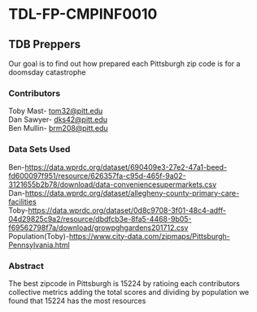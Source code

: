 # TDL-FP-CMPINF0010

## TDB Preppers
Our goal is to find out how prepared each Pittsburgh zip code is for a doomsday catastrophe 

### Contributors
Toby Mast- tom32@pitt.edu
<br/>
Dan Sawyer- dks42@pitt.edu
<br/>
Ben Mullin- brm208@pitt.edu

### Data Sets Used
Ben-https://data.wprdc.org/dataset/690409e3-27e2-47a1-beed-fd600097f951/resource/626357fa-c95d-465f-9a02-3121655b2b78/download/data-conveniencesupermarkets.csv
<br/>
Dan-https://data.wprdc.org/dataset/allegheny-county-primary-care-facilities
<br/>
Toby-https://data.wprdc.org/dataset/0d8c9708-3f01-48c4-adff-04d29825c9a2/resource/dbdfcb3e-8fa5-4468-9b05-f69562798f7a/download/growpghgardens201712.csv
<br/>
Population(Toby)-https://www.city-data.com/zipmaps/Pittsburgh-Pennsylvania.html


### Abstract

The best zipcode in Pittsburgh is 15224 by ratioing each contributors collective metrics adding the total scores and dividing by population we found that 15224 has the most resources
